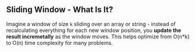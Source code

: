 ## Sliding Window - What Is It?
Imagine a window of size `k` sliding over an array or string - instead of recalculating everything for each new window position, you <b>update the result incremetally</b> as the window moves. This helps optimize from O(n*k) to O(n) time complexity for many problems.

